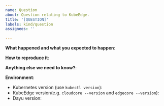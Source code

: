 ```yaml
---
name: Question
about: Question relating to KubeEdge.
title: '[QUESTION]'
labels: kind/question
assignees: ''

---
```


<!-- Please use this template while providing as much info as possible. Thanks!-->
**What happened and what you expected to happen**:

**How to reproduce it**:

**Anything else we need to know?**:

**Environment**:
- Kubernetes version (use `kubectl version`):
- KubeEdge version(e.g. `cloudcore --version` and `edgecore --version`):
- Dayu version: